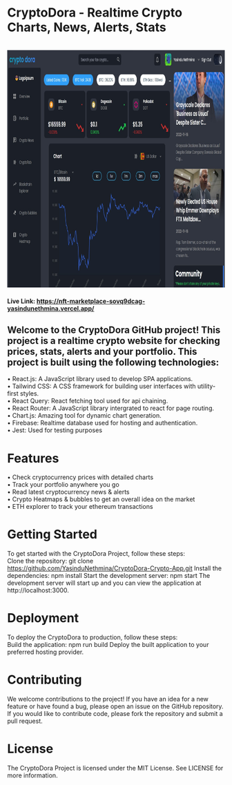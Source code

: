 # CryptoDora - Realtime Crypto Charts, News, Alerts, Stats
<br />
<div align="center"><img src="./resources/Home.jpg" width="950" height="550"></div>

#### Live Link: https://nft-marketplace-sovq9dcag-yasindunethmina.vercel.app/

## Welcome to the CryptoDora GitHub project! This project is a realtime crypto website for checking prices, stats, alerts and your portfolio. This project is built using the following technologies:

• React.js: A JavaScript library used to develop SPA applications.
<br />
• Tailwind CSS: A CSS framework for building user interfaces with utility-first styles.
<br />
• React Query: React fetching tool used for api chaining.
<br />
• React Router: A JavaScript library intergrated to react for page routing.
<br />
• Chart.js: Amazing tool for dynamic chart generation.
<br />
• Firebase: Realtime database used for hosting and authentication.
<br />
• Jest: Used for testing purposes

# Features

• Check cryptocurrency prices with detailed charts
</br>
• Track your portfolio anywhere you go
</br>
• Read latest cryptocurrency news & alerts
</br>
• Crypto Heatmaps & bubbles to get an overall idea on the market
</br>
• ETH explorer to track your ethereum transactions
</br>

# Getting Started

To get started with the CryptoDora Project, follow these steps:
</br>
Clone the repository: git clone https://github.com/YasinduNethmina/CryptoDora-Crypto-App.git
Install the dependencies: npm install
Start the development server: npm start
The development server will start up and you can view the application at http://localhost:3000.

# Deployment

To deploy the CryptoDora to production, follow these steps:
</br>
Build the application: npm run build
Deploy the built application to your preferred hosting provider.

# Contributing

We welcome contributions to the project! If you have an idea for a new feature or have found a bug, please open an issue on the GitHub repository. If you would like to contribute code, please fork the repository and submit a pull request.

# License

The CryptoDora Project is licensed under the MIT License. See LICENSE for more information.
